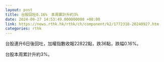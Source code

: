```yaml
---
layout: post
title: 台股回吐0.16%　本周累計升約3%
date: 2024-09-27 14:53:49.000000000 +08:00
link: https://news.rthk.hk/rthk/ch/component/k2/1772310-20240927.htm
categories: rthk
---
```


台股連升6日後回吐，加權指數收報22822點，跌36點，跌幅0.16%。

台股本周累計升約3%。

